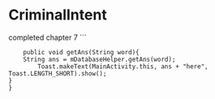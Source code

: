# CriminalIntent
completed chapter 7
    ```


        public void getAns(String word){
        String ans = mDatabaseHelper.getAns(word);
            Toast.makeText(MainActivity.this, ans + "here", Toast.LENGTH_SHORT).show();
    }
    }
```
